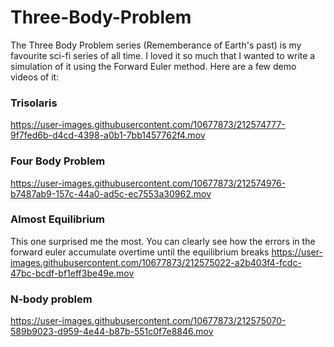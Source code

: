 # Three-Body-Problem

The Three Body Problem series (Rememberance of Earth's past) is my favourite sci-fi series of all time. I loved it so much that I wanted to write a simulation of it using the Forward Euler method. Here are a few demo videos of it:

### Trisolaris
https://user-images.githubusercontent.com/10677873/212574777-9f7fed6b-d4cd-4398-a0b1-7bb1457762f4.mov


### Four Body Problem
https://user-images.githubusercontent.com/10677873/212574976-b7487ab9-157c-44a0-ad5c-ec7553a30962.mov


### Almost Equilibrium
This one surprised me the most. You can clearly see how the errors in the forward euler accumulate overtime until the equilibrium breaks
https://user-images.githubusercontent.com/10677873/212575022-a2b403f4-fcdc-47bc-bcdf-bf1eff3be49e.mov

### N-body problem
https://user-images.githubusercontent.com/10677873/212575070-589b9023-d959-4e44-b87b-551c0f7e8846.mov

